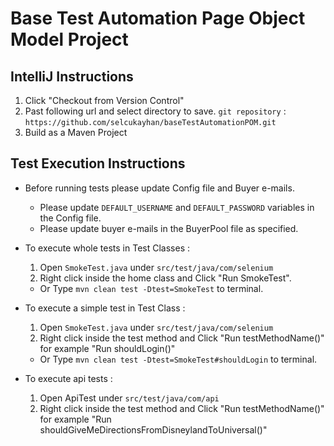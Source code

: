 Base Test Automation Page Object Model Project 
==============================================================


IntelliJ Instructions
--------------------

1. Click "Checkout from Version Control"
2. Past following url and select directory to save.
    ```git repository``` : ```https://github.com/selcukayhan/baseTestAutomationPOM.git```
3. Build as a Maven Project

Test Execution Instructions
--------------------

* Before running tests please update Config file and Buyer e-mails. 

    * Please update `DEFAULT_USERNAME` and `DEFAULT_PASSWORD` variables in the Config file.
    * Please update buyer e-mails in the BuyerPool file as specified.


* To execute whole tests in Test Classes :
    1. Open `SmokeTest.java` under `src/test/java/com/selenium`
    2. Right click inside the home class and Click "Run SmokeTest".
   
    * Or Type `mvn clean test -Dtest=SmokeTest`  to terminal. 
    
* To execute a simple test in Test Class :
    1. Open `SmokeTest.java` under `src/test/java/com/selenium`
    2. Right click inside the test method and Click "Run testMethodName()" for example "Run shouldLogin()"
    
    * Or Type ```mvn clean test -Dtest=SmokeTest#shouldLogin``` to terminal. 

* To execute api tests : 
    1. Open ApiTest under `src/test/java/com/api`
    2. Right click inside the test method and Click "Run testMethodName()" for example "Run shouldGiveMeDirectionsFromDisneylandToUniversal()"
